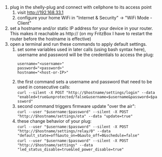 1. plug in the shelly-plug and connect with cellphone to its access point
    1. visit http://192.168.33.1
    1. configure your home WiFi in "Internet & Security" -> "WiFi Mode - Client"
1. set a hostname and/or static IP address for your device in your router.  
    This makes it reachable as http://<host-or-IP> (on my FritzBox I have to restart the router before the hostname is effective)
1. open a terminal and run these commands to apply default settings.
    1. set some variables used in later calls (using bash syntax here), username and password will be the credentials to access the plug:  
        ```
        username="<username>"
        password="<password>"
        hostname="<host-or-IP>"
        ```
    1. the first command sets a username and password that need to be used in consecutive calls:  
        `curl --silent -X POST "http://$hostname/settings/login" --data "enabled=true&unprotected/false&username=$username&password=$password"`  
    1. second command triggers firmware update "over the air":  
        `curl --user "$username:$password" --silent -X POST "http://$hostname/settings/ota" --data "update=true"`  
    1. these change behavior of your plug:  
        `curl --user "$username:$password" --silent -X POST "http://$hostname/settings/relay/0" --data "default_state=off&auto_on=0&auto_off=0&schedule=false"`  
        `curl --user "$username:$password" --silent -X POST "http://$hostname/settings" --data "led_status_disable=true&led_power_disable=true"`  
